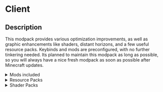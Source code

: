 # Client

## Description
This modpack provides various optimization improvements, as well as graphic enhancements like shaders, distant horizons, and a few useful resource packs. Keybinds and mods are preconfigured, with no further tinkering needed.
Its planned to maintain this modpack as long as possible, so you will always have a nice fresh modpack as soon as possible after Minecraft updates.

<details>
  <summary>Mods included</summary>
  
- [AppleSkin](https://modrinth.com/mod/appleskin) by squeek502 - Adds the ability to view food stats and their effects on health and saturation.
- [Architectury](https://modrinth.com/mod/lhGA9TYQ) by shedaniel - Library
- [Auth Me](https://modrinth.com/mod/yjgIrBjZ) by Axieum - Relogin to your account directly from the game.
- [Auto Clicker](https://modrinth.com/mod/r8axuw4u) by ErrorMikey, Advanced XRay team - Does what it says. Configure with the "O" key, toggle with "I".
- [Axiom](https://modrinth.com/mod/axiom) by Moulberry - Minecraft's answer to Blender
- [Bad Optimizations](https://modrinth.com/mod/g96Z4WVZ) by Thosea - Miscellaneous small optimizations.
- [Better Mount HUD](https://modrinth.com/mod/kqJFAPU9) by Lortseam - Hunger bar and mount health displayed at the same time. XP bar replaced only when jumping.
- [Better Ping Display](https://modrinth.com/mod/MS1ZMyR7) by Quintinity - Displays ping in milliseconds in the tab menu.
- [Better F3](https://modrinth.com/mod/8shC1gFX) by cominixo, TreyRuffy - Configurable F3 menu.
- [Blur+](https://modrinth.com/mod/NK39zBp2) by Motschen, tterrag1098, Pyrofab, backryun, byquanton - Adds blur to interface overlays.
- [Chat Heads](https://modrinth.com/mod/Wb5oqrBJ) by dzwdz, Fourmisain - Prepends mini heads to player nicknames in chat and the tab menu.
- [ChatAnimation](https://modrinth.com/mod/DnNYdJsx) by Ezzenix - Adds animation to chat.
- [CIT Resewn](https://modrinth.com/mod/otVJckYQ) by SHsuperCM - OptiFine Custom Item Textures port to Sodium.
- [Click Through Updated](https://modrinth.com/mod/kodT9HQf) by Giselbaer, PinkGoosik - Adds the ability to click through item frames and signs. Press "F9" to toggle.
- [Cloth Config](https://modrinth.com/mod/9s6osm5g) by shedaniel - Library.
- [Collective](https://modrinth.com/mod/e0M1UDsY) by Rick South - Library.
- [Continuity](https://modrinth.com/mod/1IjD5062) by PepperCode1 - OptiFine connected textures port to Sodium.
- [Dark Loading Screen](https://modrinth.com/mod/h3XWIuzM) by Neecko5b84 - Self-descriptive.
- [Distant Horizons](https://modrinth.com/mod/uCdwusMi) - Adds LODs to Minecraft.
- [Dynamic FPS](https://modrinth.com/mod/LQ3K71Q1) by juliand665, LostLuma - Preserves resources of your PC when the game is not in focus by lowering graphics and setting an FPS cap.
- [e4mc](https://modrinth.com/mod/qANg5Jrr) by skyevg - Allows you to open LAN server to anyone
- [Enhanced Block Entities](https://modrinth.com/mod/OVuFYfre) by FoundationGames - Optimizes block entities (e.g., chests, shulkers, etc.).
- [Entity Model Features](https://modrinth.com/mod/4I1XuqiY) by Traben - OptiFine EMF port to Sodium.
- [Entity Texture Features](https://modrinth.com/mod/BVzZfTc1) by Traben - OptiFine ETF port to Sodium.
- [Entity Culling](https://modrinth.com/mod/NNAgCjsB) by tr7zw - Path-traced entity culling to optimize the game.
- [Fabric API](https://modrinth.com/mod/P7dR8mSH) by FabricMC
- [Fabric Language Kotlin](https://modrinth.com/mod/Ha28R6CL) by FabricMC - Library.
- [Fast IP Ping](https://modrinth.com/mod/9mtu0sUO) by Fallen_Breath - Self-explanatory.
- [Ferrite Core](https://modrinth.com/mod/uXXizFIs) by malte0811 - Memory usage optimization.
- [Held Item Info](https://modrinth.com/mod/tEcWzCZz) by Neecko5b84 - Shows info about the held item, similar to Bedrock.
- [Immediately Fast](https://modrinth.com/mod/5ZwdcRci) by RK_01 - Game launch time optimization.
- [Indium](https://modrinth.com/mod/Orvt0mRa) by comp500 - Sodium addon providing support for the Fabric Rendering API, based on Indigo.
- [Iris](https://modrinth.com/mod/YL57xq9U) by coderbot, IMS212, Justsnoopy30, FoundationGames - Shaders mod.
- [Jade](https://modrinth.com/mod/nvQzSEkH) by Snownee - Displays info about what you are looking at.
- [Just Enough Breeding](https://modrinth.com/mod/9Pk89J3g) by Christofmeg - Allows you to see breeding info. Press "U" on the spawner egg.
- [Keep Inventory Sorted, Simple](https://modrinth.com/mod/FbHSPTyF) by Manu - Inventory sorter.
- [Litematica](https://modrinth.com/mod/bEpr0Arc) by masa - Schematica port to Fabric.
- [Lithium](https://modrinth.com/mod/gvQqBUqZ) by JellySquid, 2No2Name - Performance optimization mod.
- M.R.U - Library.
- [MaLiLib](https://modrinth.com/mod/GcWjdA9I) by masa - Library.
- [MidnightLib](https://modrinth.com/mod/codAaoxh) by Motschen, TeamMidnightDust - Library.
- [MiniHUD](https://modrinth.com/mod/UMxybHE8) by masa - Highly configurable HUD with lots of features.
- [Mod Menu](https://modrinth.com/mod/mOgUt4GM) by Prospector, haykam821, TerraformersMC - Adds a mod menu to view and configure mods in-game.
- [Model Gap Fix](https://modrinth.com/mod/QdG47OkI) by MehVahdJukaar - Fixes model gaps, like fishing rods.
- [ModernFix](https://modrinth.com/mod/nmDcB62a) by embeddedt - Performance improvements.
- [More Chat History](https://modrinth.com/mod/8qkXwOnk) by JackFred - Self-explanatory.
- [More Culling](https://modrinth.com/mod/51shyZVL) by PR0CESS, 1Foxy2 - Literally adds more culling options.
- [MouseTweaks](https://modrinth.com/mod/aC3cM3Vq) by Ivan Molodetskikh (YaLTeR) - Inventory mouse interactions enhancer.
- [No Chat Reports](https://modrinth.com/mod/qQyHxfxd) by Aizistral - Strips cryptographic data from chat messages so Microsoft can't spy on you.
- [Noisium](https://modrinth.com/mod/KuNKN7d2) by Steveplays28 - World generation optimization.
- [OptiGUI](https://modrinth.com/mod/JuksLGBQ) by opekope2 - OptiFine Custom GUI feature port to Sodium.
- [Peek](https://modrinth.com/mod/TnOXNf5e) by Max Henkel - Additional information in item tooltips.
- [Placeholder API](https://modrinth.com/mod/eXts2L7r) by Patbox - Library.
- [Presence Footsteps](https://modrinth.com/mod/rcTfTZr3) by Hurricaaane (Ha3), Sollace - Sounds mod.
- [Resourcify](https://modrinth.com/mod/RLzHAoZe) by DeDiamondPro - Adds the ability to download shaders and resource packs from in-game.
- [Roughly Enough Items](https://modrinth.com/mod/nfn13YXA) by shedaniel - Recipe finder and viewer.
- [Roughly Enough Professions](https://modrinth.com/mod/V8XJ8f5f) by Mrbysco, ShyNieke - Adds profession info to REI. Press "U" on emerald or spawn egg.
- [Simple Voice Chat](https://modrinth.com/mod/9eGKb6K1) by Max Henkel - Voice chat. Requires server-side mod to work. Press "V" to configure.
- [Sodium](https://modrinth.com/mod/AANobbMI) by jellysquid3 - Rendering engine.
- [Sodium Extra](https://modrinth.com/mod/PtjYWJkn) by FlashyReese - More options for Sodium.
- [Sodium Shadowy Path Blocks](https://modrinth.com/mod/EIa1eiMm) by Rynnavinx - Adds smooth lighting to path blocks.
- [Status Effect Bars](https://modrinth.com/mod/x02cBj9Y) by Neecko5b84 - Adds small customizable bars to the status effects overlay and in the inventory to show the remaining duration of effects.
- [Thread Tweak](https://modrinth.com/mod/vSEH1ERy) by getchoo, UltimateBoomer, fantahund - Improves CPU scheduling.
- [ViaBackwards](https://modrinth.com/mod/NpvuJQoq) by Matsv, kennytv, Gerrygames, creeper123123321, ForceUpdate1, EnZaXD - Allows you to connect to newer servers.
- [ViaFabricPlus](https://modrinth.com/mod/rIC2XJV4) by FlorianMichael/EnZaXD, RK_01 - Fabric mod to connect to EVERY Minecraft server version (Release, Beta, Alpha, Classic, Snapshots, Bedrock) with QoL fixes to gameplay.
- [ViaVersion](https://modrinth.com/mod/P1OZGk5p) by _MylesC, creeper123123321, Gerrygames, kennytv, Matsv, EnZaXD, RK_01 - Allows you to connect to older servers.
- [WaveyCapes](https://modrinth.com/mod/kYuIpRLv) by tr7zw - Makes capes wave.
- [WI Zoom](https://modrinth.com/mod/o7DitHWP) by Alexander01998 - Zoom. Press "C", MWheel to adjust.
- [WorldEdit](https://enginehub.org/worldedit/) by EngineHub
- [YetAnotherConfigLib](https://modrinth.com/mod/1eAoo2KR) by isXander - Library.
</details>

<details>
  <summary>Resource Packs</summary>
  ### Enabled
  - [CTM OF-Fabric](https://modrinth.com/resourcepack/ctm-of-fabric) by Aeldit - Connected textures.
  - [BetterBoats](https://modrinth.com/resourcepack/better-boats) by PystoyPlayer
  - [Better Flame Particles](https://modrinth.com/resourcepack/better-flame-particles) by Tschipcraft
  - [Axolotl Bucket Variants](https://modrinth.com/resourcepack/axolotl-bucket-variants) by manyrandomthings
  - [Low On Fire](https://modrinth.com/resourcepack/low-on-fire) by Haikis - Makes fire effect less obstructive.
  - [Small Shield & Totem](https://modrinth.com/resourcepack/small-shield-totem) by blob_ - Makes shield and totem held items less obstructive.
  - [Less Pumpkin Blur](https://modrinth.com/resourcepack/less-pumpkin-blur) by Cyan735 - Makes pumpkin blur more opaque.
  - [Less Rain](https://modrinth.com/resourcepack/less-rain) by Cyan735
  - [Icons Advertisement Removal](https://modrinth.com/resourcepack/icons-advertisement-removal) by vexcenot
  - [Icons](https://modrinth.com/resourcepack/icons) by mr_ch0c0late - Adds icons to UI.
  - [Fancy Crops](https://modrinth.com/resourcepack/fancy-crops) by bebebea_loste
  - [Default Dark Mode](https://modrinth.com/resourcepack/default-dark-mode) by nebulr - Makes all the UI dark.
  - [Better Lights](https://modrinth.com/resourcepack/better-lights) by PystoyPlayer
  - [Detailed Animations](https://modrinth.com/resourcepack/detailed-animations) by Cymock - Player model animation.
  - [Fresh Animations](https://modrinth.com/resourcepack/fresh-animations) by FreshLX - Other mobs' animations.
  - Glass Pane Culling Fix - Fixes culling issue with glass panes.
  
  ### Optional
  - [GUI Revision](https://modrinth.com/resourcepack/gui-revision) by Vixel - Another resource pack that changes UI.
  - [Enchant Icons](https://modrinth.com/resourcepack/enchant-icons-colorless-countxd) by CountXD - For those who don’t want Icons RP but want to see enchant icons.
</details>

<details>
  <summary>Shader Packs</summary>

   - [Complimentary Reimagined](https://modrinth.com/shader/complementary-reimagined) by EminGT
   - [Hysteria Shaders](https://modrinth.com/shader/hysteria-shaders) by ElocinDev
   - [Pastel Shaders](https://modrinth.com/shader/pastel-shaders) by ElocinDev
   - [Photon](https://modrinth.com/shader/photon-shader) by sixthsurge
</details>
